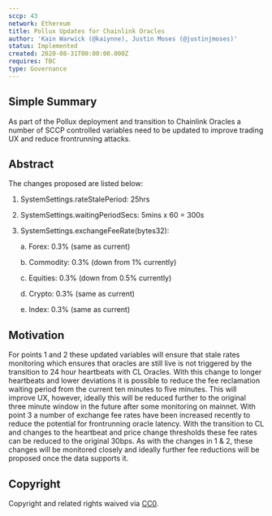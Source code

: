 ```yaml
---
sccp: 43
network: Ethereum
title: Pollux Updates for Chainlink Oracles
author: 'Kain Warwick (@kaiynne), Justin Moses (@justinjmoses)'
status: Implemented
created: 2020-08-31T00:00:00.000Z
requires: TBC
type: Governance
---
```


## Simple Summary

<!--"If you can't explain it simply, you don't understand it well enough." Provide a simplified and layman-accessible explanation of the SCCP.-->

As part of the Pollux deployment and transition to Chainlink Oracles a number of SCCP controlled variables need to be updated to improve trading UX and reduce frontrunning attacks.

## Abstract

<!--A short (~200 word) description of the variable change proposed.-->

The changes proposed are listed below:

1. SystemSettings.rateStalePeriod: 25hrs
2. SystemSettings.waitingPeriodSecs: 5mins x 60 = 300s
3. SystemSettings.exchangeFeeRate(bytes32):

   a. Forex: 0.3% (same as current)

   b. Commodity: 0.3% (down from 1% currently)

   c. Equities: 0.3% (down from 0.5% currently)

   d. Crypto: 0.3% (same as current)

   e. Index: 0.3% (same as current)

## Motivation

<!--The motivation is critical for SCCPs that want to update variables within Synthetix. It should clearly explain why the existing variable is not incentive aligned. SCCP submissions without sufficient motivation may be rejected outright.-->

For points 1 and 2 these updated variables will ensure that stale rates monitoring which ensures that oracles are still live is not triggered by the transition to 24 hour heartbeats with CL Oracles. With this change to longer heartbeats and lower deviations it is possible to reduce the fee reclamation waiting period from the current ten minutes to five minutes. This will improve UX, however, ideally this will be reduced further to the original three minute window in the future after some monitoring on mainnet. With point 3 a number of exchange fee rates have been increased recently to reduce the potential for frontrunning oracle latency. With the transition to CL and changes to the heartbeat and price change thresholds these fee rates can be reduced to the original 30bps. As with the changes in 1 & 2, these changes will be monitored closely and ideally further fee reductions will be proposed once the data supports it.

## Copyright

Copyright and related rights waived via [CC0](https://creativecommons.org/publicdomain/zero/1.0/).
